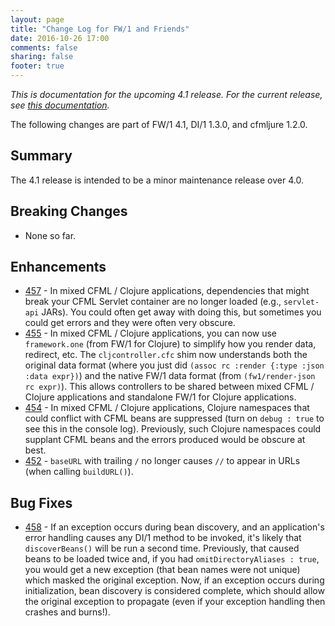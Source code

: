 ```yaml
---
layout: page
title: "Change Log for FW/1 and Friends"
date: 2016-10-26 17:00
comments: false
sharing: false
footer: true
---
```

_This is documentation for the upcoming 4.1 release. For the current release, see [this documentation](/documentation/)._

The following changes are part of FW/1 4.1, DI/1 1.3.0, and cfmljure 1.2.0.

Summary
---
The 4.1 release is intended to be a minor maintenance release over 4.0.

Breaking Changes
---

* None so far.

Enhancements
---

* [457](https://github.com/framework-one/fw1/issues/457) - In mixed CFML / Clojure applications, dependencies that might break your CFML Servlet container are no longer loaded (e.g., `servlet-api` JARs). You could often get away with doing this, but sometimes you could get errors and they were often very obscure.
* [455](https://github.com/framework-one/fw1/issues/455) - In mixed CFML / Clojure applications, you can now use `framework.one` (from FW/1 for Clojure) to simplify how you render data, redirect, etc. The `cljcontroller.cfc` shim now understands both the original data format (where you just did `(assoc rc :render {:type :json :data expr})`) and the native FW/1 data format (from `(fw1/render-json rc expr)`). This allows controllers to be shared between mixed CFML / Clojure applications and standalone FW/1 for Clojure applications.
* [454](https://github.com/framework-one/fw1/issues/454) - In mixed CFML / Clojure applications, Clojure namespaces that could conflict with CFML beans are suppressed (turn on `debug : true` to see this in the console log). Previously, such Clojure namespaces could supplant CFML beans and the errors produced would be obscure at best.
* [452](https://github.com/framework-one/fw1/issues/452) - `baseURL` with trailing `/` no longer causes `//` to appear in URLs (when calling `buildURL()`).

Bug Fixes
---

* [458](https://github.com/framework-one/fw1/issues/458) - If an exception occurs during bean discovery, and an application's error handling causes any DI/1 method to be invoked, it's likely that `discoverBeans()` will be run a second time. Previously, that caused beans to be loaded twice and, if you had `omitDirectoryAliases : true`, you would get a new exception (that bean names were not unique) which masked the original exception. Now, if an exception occurs during initialization, bean discovery is considered complete, which should allow the original exception to propagate (even if your exception handling then crashes and burns!).
